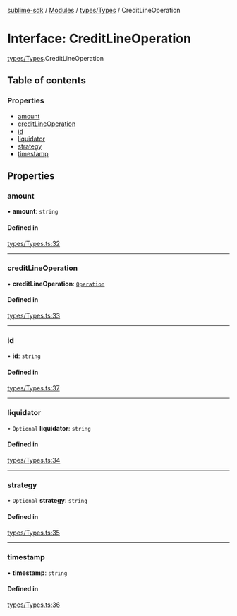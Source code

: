 [sublime-sdk](../README.md) / [Modules](../modules.md) / [types/Types](../modules/types_Types.md) / CreditLineOperation

# Interface: CreditLineOperation

[types/Types](../modules/types_Types.md).CreditLineOperation

## Table of contents

### Properties

- [amount](types_Types.CreditLineOperation.md#amount)
- [creditLineOperation](types_Types.CreditLineOperation.md#creditlineoperation)
- [id](types_Types.CreditLineOperation.md#id)
- [liquidator](types_Types.CreditLineOperation.md#liquidator)
- [strategy](types_Types.CreditLineOperation.md#strategy)
- [timestamp](types_Types.CreditLineOperation.md#timestamp)

## Properties

### amount

• **amount**: `string`

#### Defined in

[types/Types.ts:32](https://github.com/akshay111meher/sublime-sdk/blob/ddee479/src/types/Types.ts#L32)

___

### creditLineOperation

• **creditLineOperation**: [`Operation`](../enums/types_Types.Operation.md)

#### Defined in

[types/Types.ts:33](https://github.com/akshay111meher/sublime-sdk/blob/ddee479/src/types/Types.ts#L33)

___

### id

• **id**: `string`

#### Defined in

[types/Types.ts:37](https://github.com/akshay111meher/sublime-sdk/blob/ddee479/src/types/Types.ts#L37)

___

### liquidator

• `Optional` **liquidator**: `string`

#### Defined in

[types/Types.ts:34](https://github.com/akshay111meher/sublime-sdk/blob/ddee479/src/types/Types.ts#L34)

___

### strategy

• `Optional` **strategy**: `string`

#### Defined in

[types/Types.ts:35](https://github.com/akshay111meher/sublime-sdk/blob/ddee479/src/types/Types.ts#L35)

___

### timestamp

• **timestamp**: `string`

#### Defined in

[types/Types.ts:36](https://github.com/akshay111meher/sublime-sdk/blob/ddee479/src/types/Types.ts#L36)

